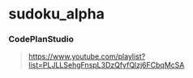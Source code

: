 # sudoku_alpha


### CodePlanStudio
> https://www.youtube.com/playlist?list=PLJLLSehgFnspL3DzQfyfQlzj6FCbqMcSA
